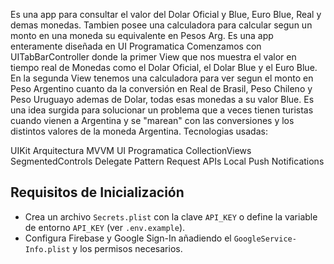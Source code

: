 Es una app para consultar el valor del Dolar Oficial y Blue, Euro Blue, Real y demas monedas. 
Tambien posee una calculadora para calcular segun un monto en una moneda su equivalente en Pesos Arg.
Es una app enteramente diseñada en UI Programatica
Comenzamos con UITabBarController donde la primer View que nos muestra el valor en tiempo real de Monedas como el Dolar Oficial, el Dolar Blue y el Euro Blue.
En la segunda View tenemos una calculadora para ver segun el monto en Peso Argentino cuanto da la conversión en Real de Brasil, Peso Chileno y Peso Uruguayo ademas de Dolar, todas esas monedas a su valor Blue.
Es una idea surgida para solucionar un problema que a veces tienen turistas cuando vienen a Argentina y se "marean" con las conversiones y los distintos valores de la moneda Argentina.
Tecnologias usadas:

UIKit
Arquitectura MVVM
UI Programatica
CollectionViews
SegmentedControls
Delegate Pattern
Request APIs
Local Push Notifications

## Requisitos de Inicialización

- Crea un archivo `Secrets.plist` con la clave `API_KEY` o define la variable de entorno `API_KEY` (ver `.env.example`).
- Configura Firebase y Google Sign-In añadiendo el `GoogleService-Info.plist` y los permisos necesarios.






